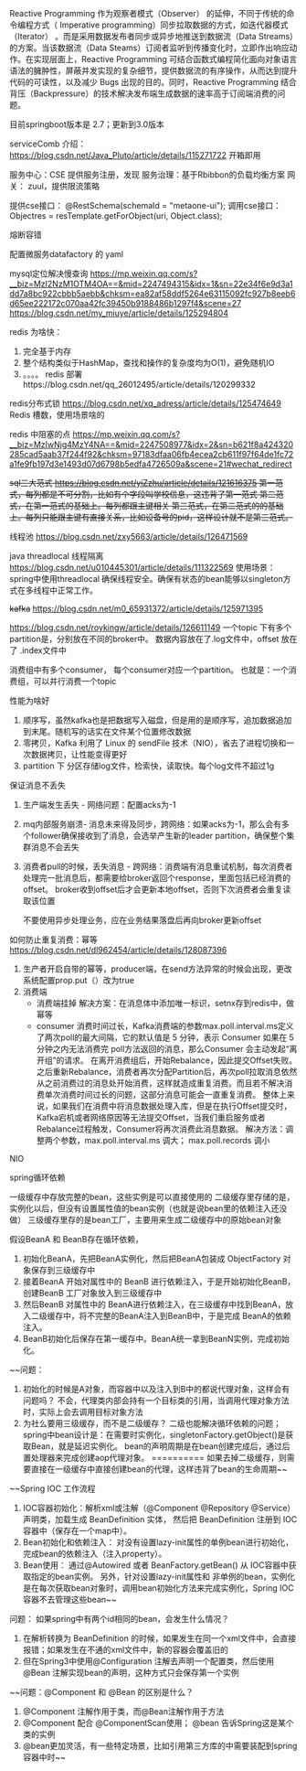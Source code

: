 
Reactive Programming 作为观察者模式（Observer） 的延伸，不同于传统的命令编程方式（ Imperative programming）同步拉取数据的方式，如迭代器模式（Iterator） 。而是采用数据发布者同步或异步地推送到数据流（Data Streams）的方案。当该数据流（Data Steams）订阅者监听到传播变化时，立即作出响应动作。在实现层面上，Reactive Programming 可结合函数式编程简化面向对象语言语法的臃肿性，屏蔽并发实现的复杂细节，提供数据流的有序操作，从而达到提升代码的可读性，以及减少 Bugs 出现的目的。同时，Reactive Programming 结合背压（Backpressure）的技术解决发布端生成数据的速率高于订阅端消费的问题。


目前springboot版本是 2.7；更新到3.0版本


serviceComb 介绍： https://blog.csdn.net/Java_Pluto/article/details/115271722
开箱即用

服务中心：CSE 提供服务注册，发现
服务治理：基于Rbibbon的负载均衡方案
网关： zuul，提供限流策略

提供cse接口：
@RestSchema(schemaId = "metaone-ui");
调用cse接口：
Objectres = resTemplate.getForObject(uri, Object.class);


熔断容错

配置微服务datafactory 的 yaml


mysql定位解决慢查询
https://mp.weixin.qq.com/s?__biz=MzI2NzM1OTM4OA==&mid=2247494315&idx=1&sn=22e34f6e9d3a1dd7a8bc922cbbb5aebb&chksm=ea82af58ddf5264e63115092fc927b8eeb6d65ee222172c070aa42fc39450b9188486b1297f4&scene=27
https://blog.csdn.net/my_miuye/article/details/125294804

redis
为啥快：
1. 完全基于内存
2. 整个结构类似于HashMap，查找和操作的复杂度均为O(1)，避免随机IO
3. 。。。。
redis 部署https://blog.csdn.net/qq_26012495/article/details/120299332

redis分布式锁
https://blog.csdn.net/xq_adress/article/details/125474649
Redis 槽数，使用场景啥的

redis 中阻塞的点
https://mp.weixin.qq.com/s?__biz=MzIwNjg4MzY4NA==&mid=2247508977&idx=2&sn=b621f8a424320285cad5aab37f244f92&chksm=97183dfaa06fb4ecea2cb611f97f64de1fc72a1fe9fb197d3e1493d07d6798b5edfa4726509a&scene=21#wechat_redirect

~~sql三大范式 https://blog.csdn.net/yiZzhu/article/details/121616375
第一范式，每列都是不可分割，比如有个字段叫学校信息，这违背了第一范式
第二范式，在第一范式的基础上。每列都跟主键相关
第三范式，在第二范式的的基础上。每列只能跟主键有直接关系，比如设备号的pid，这样设计就不是第三范式。~~

线程池
https://blog.csdn.net/zxy5663/article/details/126471569

java threadlocal 线程隔离
https://blog.csdn.net/u010445301/article/details/111322569
使用场景：
spring中使用threadlocal 确保线程安全。确保有状态的bean能够以singleton方式在多线程中正常工作。

~~kafka~~ 
https://blog.csdn.net/m0_65931372/article/details/125971395

https://blog.csdn.net/roykingw/article/details/126611149
一个topic 下有多个partition是，分别放在不同的broker中。
数据内容放在了.log文件中，offset 放在了 .index文件中

消费组中有多个consumer， 每个consumer对应一个partition。
也就是：一个消费组，可以并行消费一个topic

性能为啥好
1. 顺序写，虽然kafka也是把数据写入磁盘，但是用的是顺序写，追加数据追加到末尾。随机写的话实在文件某个位置修改数据
2. 零拷贝，Kafka 利用了 Linux 的 sendFile 技术（NIO），省去了进程切换和一次数据拷贝，让性能变得更好
3. partition 下 分区存储log文件，检索快，读取快。每个log文件不超过1g

保证消息不丢失
1. 生产端发生丢失 - 网络问题：配置acks为-1
2. mq内部服务崩溃- 消息未来得及同步，跨网络：如果acks为-1，那么会有多个follower确保接收到了消息，会选举产生新的leader partition，确保整个集群消息不会丢失
3. 消费者pull的时候，丢失消息 - 跨网络：消费端有消息重试机制，每次消费者处理完一批消息后，都需要给broker返回个response，里面包括已经消费的offset。
   broker收到offset后才会更新本地offset，否则下次消费者会重复读取该位置
   
   不要使用异步处理业务，应在业务结果落盘后再向broker更新offset


如何防止重复消费：幂等  https://blog.csdn.net/dl962454/article/details/128087396
1. 生产者开启自带的幂等，producer端，在send方法异常的时候会出现，更改系统配置prop.put（）改为true
2. 消费端
     * 消费端挂掉
       解决方案：在消息体中添加唯一标识，setnx存到redis中，做幂等
     * consumer 消费时间过长，Kafka消费端的参数max.poll.interval.ms定义了两次poll的最大间隔，它的默认值是 5 分钟，表示 Consumer 如果在 5 分钟之内无法消费完 poll方法返回的消息，那么Consumer 会主动发起“离开组”的请求。
       在离开消费组后，开始Rebalance，因此提交Offset失败。之后重新Rebalance，消费者再次分配Partition后，再次poll拉取消息依然从之前消费过的消息处开始消费，这样就造成重复消费。而且若不解决消费单次消费时间过长的问题，这部分消息可能会一直重复消费。
       整体上来说，如果我们在消费中将消息数据处理入库，但是在执行Offset提交时，Kafka宕机或者网络原因等无法提交Offset，当我们重启服务或者Rebalance过程触发，Consumer将再次消费此消息数据。
       解决方法：调整两个参数，max.poll.interval.ms 调大； max.poll.records 调小

NIO


spring循环依赖

一级缓存中存放完整的bean，这些实例是可以直接使用的
二级缓存里存储的是，实例化以后，但没有设置属性值的bean实例（也就是说bean里的依赖注入还没做）
三级缓存里存的是bean工厂，主要用来生成二级缓存中的原始bean对象

假设BeanA 和 BeanB存在循环依赖，
1. 初始化BeanA，先把BeanA实例化，然后把BeanA包装成 ObjectFactory 对象保存到三级缓存中
2. 接着BeanA 开始对属性中的 BeanB 进行依赖注入，于是开始初始化BeanB，创建BeanB 工厂对象放入到三级缓存中
3. 然后BeanB 对属性中的 BeanA进行依赖注入，在三级缓存中找到BeanA，放入二级缓存中，将不完整的BeanA注入到BeanB中，于是完成 BeanA的依赖注入。
4. BeanB初始化后保存在第一缓存中。BeanA统一拿到BeanN实例，完成初始化。

~~问题：
1. 初始化的时候是A对象，而容器中以及注入到B中的都说代理对象，这样会有问题吗？
不会，代理类内部会持有一个目标类的引用，当调用代理对象方法时，实际上会去调用目标对象方法
2. 为社么要用三级缓存，而不是二级缓存？
二级也能解决循环依赖的问题；
spring中bean设计是：在需要时实例化，singletonFactory.getObject()是获取Bean，就是延迟实例化。
bean的声明周期是在bean创建完成后，通过后置处理器来完成创建aop代理对象。
==========
如果去掉二级缓存，则需要直接在一级缓存中直接创建bean的代理，这样违背了bean的生命周期~~


~~Spring IOC 工作流程
1. IOC容器初始化：解析xml或注解（@Component @Repository @Service）声明类，加载生成 BeanDefinition 实体， 
   然后把 BeanDefinition 注册到 IOC 容器中（保存在一个map中）。
2. Bean初始化和依赖注入：
   对没有设置lazy-init属性的单例bean进行初始化，完成bean的依赖注入（注入property）。
3. Bean使用：
   通过@Autowired 或者 BeanFactory.getBean() 从 IOC容器中获取指定的bean实例。
另外，针对设置lazy-init属性和 非单例的bean，实例化是在每次获取bean对象时，调用bean初始化方法来完成实例化，Spring IOC容器不去管理这些bean~~

问题： 如果spring中有两个id相同的bean，会发生什么情况？
1. 在解析转换为 BeanDefinition 的时候，如果发生在同一个xml文件中，会直接报错；如果发生在不通的xml文件中，新的容器会覆盖旧的
2. 但在Spring3中使用@Configuration 注解去声明一个配置类，然后使用@Bean 注解实现bean的声明，这种方式只会保存第一个实例

~~问题：@Component 和 @Bean 的区别是什么？
1. @Component 注解作用于类，而@Bean注解作用于方法
2. @Component 配合 @ComponentScan使用； @bean 告诉Spring这是某个类的实例
3. @bean更加灵活，有一些特定场景，比如引用第三方库的中需要装配到spring容器中时~~

